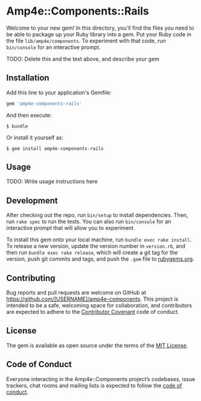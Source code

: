 # Amp4e::Components::Rails

Welcome to your new gem! In this directory, you'll find the files you need to be able to package up your Ruby library into a gem. Put your Ruby code in the file `lib/amp4e/components`. To experiment with that code, run `bin/console` for an interactive prompt.

TODO: Delete this and the text above, and describe your gem

## Installation

Add this line to your application's Gemfile:

```ruby
gem 'amp4e-components-rails'
```

And then execute:

    $ bundle

Or install it yourself as:

    $ gem install amp4e-components-rails

## Usage

TODO: Write usage instructions here

## Development

After checking out the repo, run `bin/setup` to install dependencies. Then, run `rake spec` to run the tests. You can also run `bin/console` for an interactive prompt that will allow you to experiment.

To install this gem onto your local machine, run `bundle exec rake install`. To release a new version, update the version number in `version.rb`, and then run `bundle exec rake release`, which will create a git tag for the version, push git commits and tags, and push the `.gem` file to [rubygems.org](https://rubygems.org).

## Contributing

Bug reports and pull requests are welcome on GitHub at https://github.com/[USERNAME]/amp4e-components. This project is intended to be a safe, welcoming space for collaboration, and contributors are expected to adhere to the [Contributor Covenant](http://contributor-covenant.org) code of conduct.

## License

The gem is available as open source under the terms of the [MIT License](http://opensource.org/licenses/MIT).

## Code of Conduct

Everyone interacting in the Amp4e::Components project’s codebases, issue trackers, chat rooms and mailing lists is expected to follow the [code of conduct](https://github.com/[USERNAME]/amp4e-components/blob/master/CODE_OF_CONDUCT.md).
